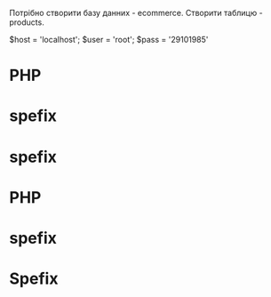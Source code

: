 Потрібно створити базу данних - ecommerce.
Створити таблицю - products.

$host = 'localhost';
$user = 'root';
$pass = '29101985'

# PHP
# spefix
# spefix
# PHP
# spefix
# Spefix

